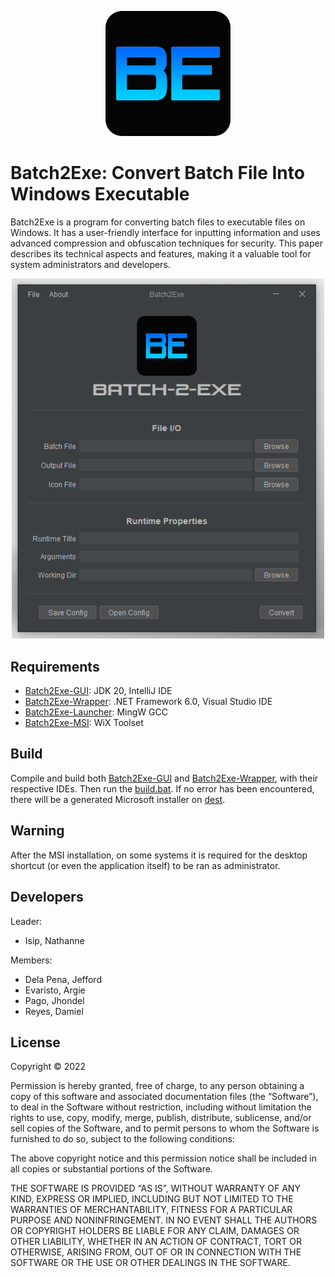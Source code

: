 <p align="center">
	<img src="./logos/batch2exe-logo.png" width="200" />
</p>

# Batch2Exe: Convert Batch File Into Windows Executable

Batch2Exe is a program for converting batch files to executable files on Windows. It has a user-friendly interface for inputting information and uses advanced compression and obfuscation techniques for security. This paper describes its technical aspects and features, making it a valuable tool for system administrators and developers.

<p align="center">
	<img src="./docs/screenshot.png" width="500" />
</p>

## Requirements

- [Batch2Exe-GUI](./src/Batch2Exe-GUI): JDK 20, IntelliJ IDE
- [Batch2Exe-Wrapper](./src/Batch2Exe-Wrapper): .NET Framework 6.0, Visual Studio IDE
- [Batch2Exe-Launcher](./src/Batch2Exe-Launcher): MingW GCC
- [Batch2Exe-MSI](./src/Batch2Exe-MSI): WiX Toolset

## Build

Compile and build both [Batch2Exe-GUI](./src/Batch2Exe-GUI) and [Batch2Exe-Wrapper](./src/Batch2Exe-Wrapper), with their respective IDEs. Then run the [build.bat](./build/build.bat). If no error has been encountered, there will be a generated Microsoft installer on [dest](dest).

## Warning

After the MSI installation, on some systems it is required for the desktop shortcut (or even the application itself) to be ran as administrator.

## Developers

Leader:
- Isip, Nathanne

Members:
- Dela Pena, Jefford
- Evaristo, Argie
- Pago, Jhondel
- Reyes, Damiel

## License

Copyright © 2022

Permission is hereby granted, free of charge, to any person obtaining a copy of this software and associated documentation files (the “Software”), to deal in the Software without restriction, including without limitation the rights to use, copy, modify, merge, publish, distribute, sublicense, and/or sell copies of the Software, and to permit persons to whom the Software is furnished to do so, subject to the following conditions:

The above copyright notice and this permission notice shall be included in all copies or substantial portions of the Software.

THE SOFTWARE IS PROVIDED “AS IS”, WITHOUT WARRANTY OF ANY KIND, EXPRESS OR IMPLIED, INCLUDING BUT NOT LIMITED TO THE WARRANTIES OF MERCHANTABILITY, FITNESS FOR A PARTICULAR PURPOSE AND NONINFRINGEMENT. IN NO EVENT SHALL THE AUTHORS OR COPYRIGHT HOLDERS BE LIABLE FOR ANY CLAIM, DAMAGES OR OTHER LIABILITY, WHETHER IN AN ACTION OF CONTRACT, TORT OR OTHERWISE, ARISING FROM, OUT OF OR IN CONNECTION WITH THE SOFTWARE OR THE USE OR OTHER DEALINGS IN THE SOFTWARE.